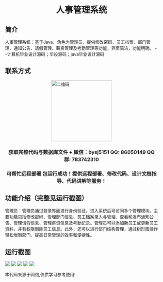 <p><h1 align="center">人事管理系统</h1></p>

## 简介
人事管理系统：基于Java，角色为管理员，提供修改密码、员工档案、部门管理、通知公告、请假管理、薪资管理及考勤管理等功能，界面简洁，功能明确。    --计算机毕业设计源码；毕设源码；java毕业设计源码


## 联系方式
<img src="https://bs-1329754181.cos.ap-shanghai.myqcloud.com/wx.jpg" alt="二维码" style="display: block; margin: 0 auto;" width="200px">
<p><h3 align="center">获取完整代码与数据库文件 + 微信：bysj5151 QQ: 86050149 QQ群: 783742310</h3></p>
<p><h3 align="center">可帮忙远程部署 包运行成功！提供远程部署、修改代码、设计文档指导、代码讲解等服务！</h3></p>

## 功能介绍（完整见运行截图）
管理员：管理员通过登录界面进行身份验证，进入系统后可访问多个管理模块。主要功能包括修改密码、管理部门信息、员工档案录入与管理、查看和发布通知公告、管理请假信息、管理薪资信息及考勤记录。管理员可以添加新员工或更新员工资料，并有权限删除员工信息。此外，还可以进行部门结构管理，通过树形图操作轻松增删部门，提高日常管理的效率和便捷性。


## 运行截图
![](imgs/588112-20220110221838355-1643103242.png)
![](imgs/588112-20220110221843808-1650545570.png)
![](imgs/588112-20220110221851263-572718351.png)
![](imgs/588112-20220110221856210-68365541.png)
![](imgs/588112-20220110221901127-7139682.png)

<p>本代码来源于网络,仅供学习参考使用!</p>
